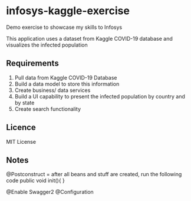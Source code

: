 # infosys-kaggle-exercise

Demo exercise to showcase my skills to Infosys

This application uses a dataset from Kaggle COVID-19 database and visualizes the infected population  

## Requirements

1. Pull data from Kaggle COVID-19 Database
2. Build a data model to store this information
3. Create business/ data services
4. Build a UI capability to present the infected population by country and by state
5. Create search functionality

## Licence

MIT License

## Notes

@Postconstruct = after all beans and stuff are created, run the following code
public void init(){
}

@Enable Swagger2
@Configuration
